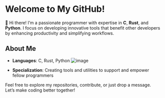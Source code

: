 # Welcome to My GitHub!

👋 Hi there! I’m a passionate programmer with expertise in **C**, **Rust**, and **Python**. I focus on developing innovative tools that benefit other developers by enhancing productivity and simplifying workflows.

## About Me

- **Languages**: C, Rust, Python ![image](https://github.com/user-attachments/assets/9fe06676-6bac-4771-897c-e65f564b5b67)

- **Specialization**: Creating tools and utilities to support and empower fellow programmers

Feel free to explore my repositories, contribute, or just drop a message. Let’s make coding better together!
